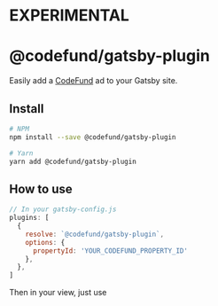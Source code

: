 # EXPERIMENTAL

# @codefund/gatsby-plugin

Easily add a [CodeFund](https://codefund.io/) ad to your Gatsby site.

## Install

```sh
# NPM
npm install --save @codefund/gatsby-plugin

# Yarn
yarn add @codefund/gatsby-plugin
```

## How to use

```javascript
// In your gatsby-config.js
plugins: [
  {
    resolve: `@codefund/gatsby-plugin`,
    options: {
      propertyId: 'YOUR_CODEFUND_PROPERTY_ID'
    },
  },
]
```

Then in your view, just use
